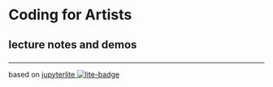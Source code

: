# Coding for Artists

## lecture notes and demos




###
___
based on [jupyterlite ![lite-badge](https://jupyterlite.rtfd.io/en/latest/_static/badge.svg)](https://jupyterlite.github.io/demo)
